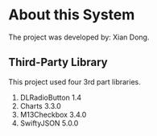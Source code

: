 # About this System

The project was developed by: Xian Dong.  

## Third-Party Library

This project used four 3rd part libraries.  
1. DLRadioButton 1.4  
2. Charts 3.3.0  
3. M13Checkbox 3.4.0  
4. SwiftyJSON 5.0.0  
